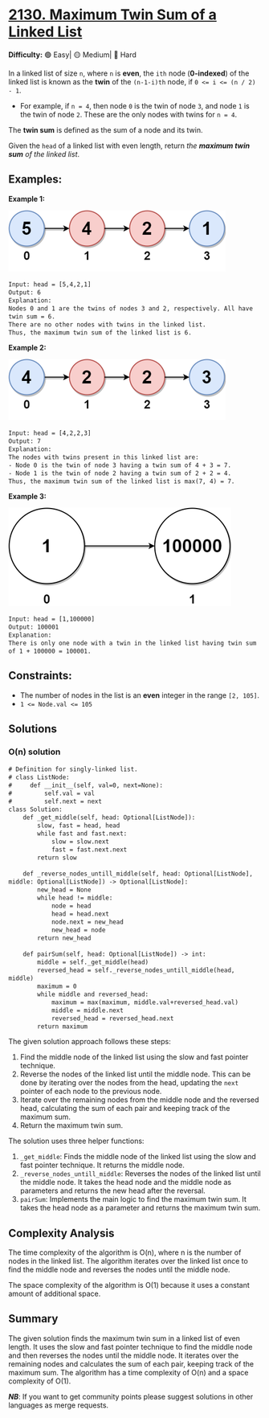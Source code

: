 # [2130. Maximum Twin Sum of a Linked List](https://leetcode.com/problems/maximum-twin-sum-of-a-linked-list/)

**Difficulty:** :green_circle: Easy| :yellow_circle: Medium| :red_circle: Hard

In a linked list of size `n`, where `n` is **even**, the `ith` node (**0-indexed**) of the linked list is known as the **twin** of the `(n-1-i)th` node, if `0 <= i <= (n / 2) - 1`.

- For example, if `n = 4`, then node `0` is the twin of node `3`, and node `1` is the twin of node `2`. These are the only nodes with twins for `n = 4`.

The **twin sum** is defined as the sum of a node and its twin.

Given the `head` of a linked list with even length, return *the **maximum twin sum** of the linked list*.

## Examples:

**Example 1:**

![050_01.png](./resources/050_01.png)

```
Input: head = [5,4,2,1]
Output: 6
Explanation:
Nodes 0 and 1 are the twins of nodes 3 and 2, respectively. All have twin sum = 6.
There are no other nodes with twins in the linked list.
Thus, the maximum twin sum of the linked list is 6.

```

**Example 2:**

![050_02.png](./resources/050_02.png)

```
Input: head = [4,2,2,3]
Output: 7
Explanation:
The nodes with twins present in this linked list are:
- Node 0 is the twin of node 3 having a twin sum of 4 + 3 = 7.
- Node 1 is the twin of node 2 having a twin sum of 2 + 2 = 4.
Thus, the maximum twin sum of the linked list is max(7, 4) = 7.

```

**Example 3:**

![050_03.png](./resources/050_03.png)

```
Input: head = [1,100000]
Output: 100001
Explanation:
There is only one node with a twin in the linked list having twin sum of 1 + 100000 = 100001.

```

## Constraints:

- The number of nodes in the list is an **even** integer in the range `[2, 105]`.
- `1 <= Node.val <= 105`

## Solutions

### O(n) solution 

```python3
# Definition for singly-linked list.
# class ListNode:
#     def __init__(self, val=0, next=None):
#         self.val = val
#         self.next = next
class Solution:
    def _get_middle(self, head: Optional[ListNode]):
        slow, fast = head, head
        while fast and fast.next:
            slow = slow.next
            fast = fast.next.next
        return slow

    def _reverse_nodes_untill_middle(self, head: Optional[ListNode], middle: Optional[ListNode]) -> Optional[ListNode]:
        new_head = None
        while head != middle:
            node = head
            head = head.next
            node.next = new_head
            new_head = node
        return new_head

    def pairSum(self, head: Optional[ListNode]) -> int:
        middle = self._get_middle(head)
        reversed_head = self._reverse_nodes_untill_middle(head, middle)
        maximum = 0
        while middle and reversed_head:
            maximum = max(maximum, middle.val+reversed_head.val)
            middle = middle.next 
            reversed_head = reversed_head.next
        return maximum
```

The given solution approach follows these steps:
1. Find the middle node of the linked list using the slow and fast pointer technique.
2. Reverse the nodes of the linked list until the middle node. This can be done by iterating over the nodes from the head, updating the `next` pointer of each node to the previous node.
3. Iterate over the remaining nodes from the middle node and the reversed head, calculating the sum of each pair and keeping track of the maximum sum.
4. Return the maximum twin sum.

The solution uses three helper functions:
1. `_get_middle`: Finds the middle node of the linked list using the slow and fast pointer technique. It returns the middle node.
2. `_reverse_nodes_untill_middle`: Reverses the nodes of the linked list until the middle node. It takes the head node and the middle node as parameters and returns the new head after the reversal.
3. `pairSum`: Implements the main logic to find the maximum twin sum. It takes the head node as a parameter and returns the maximum twin sum.

## Complexity Analysis

The time complexity of the algorithm is O(n), where n is the number of nodes in the linked list. The algorithm iterates over the linked list once to find the middle node and reverses the nodes until the middle node.

The space complexity of the algorithm is O(1) because it uses a constant amount of additional space.

## Summary

The given solution finds the maximum twin sum in a linked list of even length. It uses the slow and fast pointer technique to find the middle node and then reverses the nodes until the middle node. It iterates over the remaining nodes and calculates the sum of each pair, keeping track of the maximum sum. The algorithm has a time complexity of O(n) and a space complexity of O(1).

***NB***: If you want to get community points please suggest solutions in other languages as merge requests.
